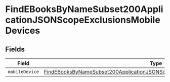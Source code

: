 # FindEBooksByNameSubset200ApplicationJSONScopeExclusionsMobileDevices


## Fields

| Field                                                                                                                                                                                           | Type                                                                                                                                                                                            | Required                                                                                                                                                                                        | Description                                                                                                                                                                                     |
| ----------------------------------------------------------------------------------------------------------------------------------------------------------------------------------------------- | ----------------------------------------------------------------------------------------------------------------------------------------------------------------------------------------------- | ----------------------------------------------------------------------------------------------------------------------------------------------------------------------------------------------- | ----------------------------------------------------------------------------------------------------------------------------------------------------------------------------------------------- |
| `mobileDevice`                                                                                                                                                                                  | [FindEBooksByNameSubset200ApplicationJSONScopeExclusionsMobileDevicesMobileDevice](../../models/operations/findebooksbynamesubset200applicationjsonscopeexclusionsmobiledevicesmobiledevice.md) | :heavy_minus_sign:                                                                                                                                                                              | N/A                                                                                                                                                                                             |